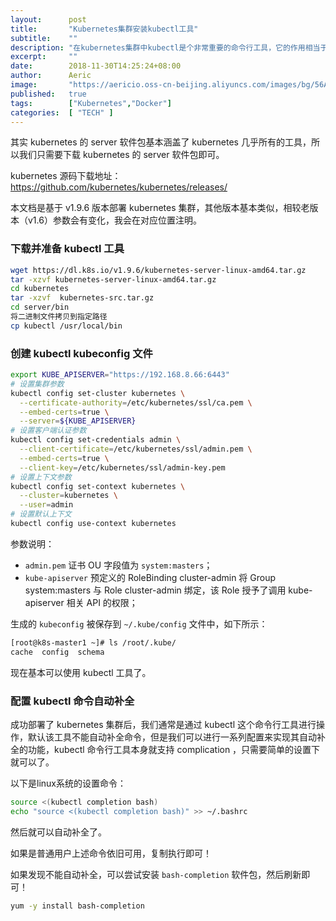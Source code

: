 ```yaml
---
layout:      post
title:       "Kubernetes集群安装kubectl工具"
subtitle:    ""
description: "在kubernetes集群中kubectl是个非常重要的命令行工具，它的作用相当于docker的相关命令，可以通过自己定义的yaml文件启动相关pod及service相关资源"
excerpt:     ""
date:        2018-11-30T14:25:24+08:00
author:      Aeric
image:       "https://aericio.oss-cn-beijing.aliyuncs.com/images/bg/56A1qu.jpg"
published:   true
tags:        ["Kubernetes","Docker"]
categories:  [ "TECH" ]
---
```


其实 kubernetes 的 server 软件包基本涵盖了 kubernetes 几乎所有的工具，所以我们只需要下载 kubernetes 的 server 软件包即可。

kubernetes 源码下载地址： <https://github.com/kubernetes/kubernetes/releases/>

本文档是基于 v1.9.6 版本部署 kubernetes 集群，其他版本基本类似，相较老版本（v1.6）参数会有变化，我会在对应位置注明。

### 下载并准备 kubectl 工具

```bash
wget https://dl.k8s.io/v1.9.6/kubernetes-server-linux-amd64.tar.gz
tar -xzvf kubernetes-server-linux-amd64.tar.gz
cd kubernetes
tar -xzvf  kubernetes-src.tar.gz
cd server/bin
将二进制文件拷贝到指定路径
cp kubectl /usr/local/bin
```

### 创建 kubectl kubeconfig 文件

```bash
export KUBE_APISERVER="https://192.168.8.66:6443"
# 设置集群参数
kubectl config set-cluster kubernetes \
  --certificate-authority=/etc/kubernetes/ssl/ca.pem \
  --embed-certs=true \
  --server=${KUBE_APISERVER}
# 设置客户端认证参数
kubectl config set-credentials admin \
  --client-certificate=/etc/kubernetes/ssl/admin.pem \
  --embed-certs=true \
  --client-key=/etc/kubernetes/ssl/admin-key.pem
# 设置上下文参数
kubectl config set-context kubernetes \
  --cluster=kubernetes \
  --user=admin
# 设置默认上下文
kubectl config use-context kubernetes
```
参数说明：

- `admin.pem` 证书 OU 字段值为 `system:masters`；
- `kube-apiserver` 预定义的 RoleBinding cluster-admin 将 Group system:masters 与 Role cluster-admin 绑定，该 Role 授予了调用 kube-apiserver 相关 API 的权限；

生成的 `kubeconfig` 被保存到 `~/.kube/config` 文件中，如下所示：

```bash
[root@k8s-master1 ~]# ls /root/.kube/
cache  config  schema
```

现在基本可以使用 kubectl 工具了。

### 配置 kubectl 命令自动补全

成功部署了 kubernetes 集群后，我们通常是通过 kubectl 这个命令行工具进行操作，默认该工具不能自动补全命令，但是我们可以进行一系列配置来实现其自动补全的功能，kubectl 命令行工具本身就支持 complication ，只需要简单的设置下就可以了。

以下是linux系统的设置命令：

```bash
source <(kubectl completion bash)
echo "source <(kubectl completion bash)" >> ~/.bashrc
```
然后就可以自动补全了。

如果是普通用户上述命令依旧可用，复制执行即可！

如果发现不能自动补全，可以尝试安装 `bash-completion` 软件包，然后刷新即可！

```bash
yum -y install bash-completion
```